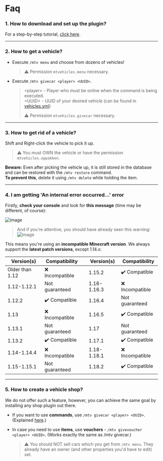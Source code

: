 # Faq

### 1. How to download and set up the plugin?
For a step-by-step tutorial, [click here](https://github.com/GamerJoep/MinetopiaVehicles#how-to-download).

---

### 2. How to get a vehicle?
- Execute `/mtv menu` and choose from dozens of vehicles!

  > ⚠ Permission `mtvehicles.menu` necessary.

- Execute `/mtv givecar <player> <UUID>`.

  > &lt;player&gt; - Player who must be online when the command is being executed.<br>
  > &lt;UUID&gt; - UUID of your desired vehicle (can be found in [vehicles.yml](https://github.com/GamerJoep/MinetopiaVehicles/blob/master/src/main/resources/vehicles.yml#L30))
  >
  > ⚠ Permission `mtvehicles.givecar` necessary.

---

### 3. How to get rid of a vehicle?
Shift and Right-click the vehicle to pick it up.
> ⚠ You must OWN the vehicle or have the permission `mtvehicles.oppakken`.

**Beware:** Even after picking the vehicle up, it is still stored in the database and can be restored with the `/mtv restore` command.<br>
**To prevent this**, delete it using `/mtv delete` while holding the item.

---

### 4. I am getting 'An internal error occurred...' error
Firstly, **check your console** and look for **this message** (time may be different, of course):

![image](https://user-images.githubusercontent.com/47473562/161583020-5b4eea98-16b6-44a5-993e-c53b740df610.png)

> And if you're attentive, you should have already seen this warning:<br>
> ![image](https://user-images.githubusercontent.com/47473562/161582673-4802aff9-6e82-41fc-85e3-9f187f760e19.png)

This means you're using an **incompatible Minecraft version**. We always support the **latest patch versions**, except 1.14.x:

| Version(s)        | Compatibility     |   | Version(s)        | Compatibility     |
|-------------------|-------------------|---|-------------------|-------------------|
| Older than 1.12   | ❌ Incompatible  |   | 1.15.2            | ✔️ Compatible    |
| 1.12-1.12.1       | Not guaranteed    |   | 1.16-1.16.3       | ❌ Incompatible  |
| 1.12.2            | ✔️ Compatible    |   | 1.16.4            | Not guaranteed    |
| 1.13              | ❌ Incompatible  |   | 1.16.5            | ✔️ Compatible    |
| 1.13.1            | Not guaranteed    |   | 1.17              | Not guaranteed    |
| 1.13.2            | ✔️ Compatible    |   | 1.17.1            | ✔️ Compatible    |
| 1.14-1.14.4       | ❌ Incompatible  |   | 1.18-1.18.1       | ❌ Incompatible  |
| 1.15-1.15.1       | Not guaranteed    |   | 1.18.2            | ✔️ Compatible    |

---

### 5. How to create a vehicle shop?
We do not offer such a feature, however, you can achieve the same goal by installing any shop plugin out there.

- If you want to use **commands**, use `/mtv givecar <player> <UUID>`. (Explained [here](#2-how-to-get-a-vehicle).)
- In case you need to use **items**, use **vouchers** - `/mtv givevoucher <player> <UUID>`. (Works exactly the same as /mtv givecar.)

  > ⚠ You should NOT sell cars which you get from `/mtv menu`. They already have an owner (and other properties you'd have to edit) set.
